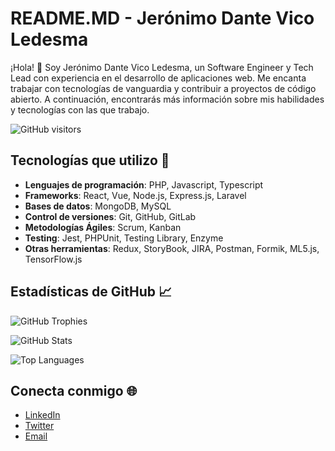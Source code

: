 # README.MD - Jerónimo Dante Vico Ledesma

¡Hola! 👋 Soy Jerónimo Dante Vico Ledesma, un Software Engineer y Tech Lead con experiencia en el desarrollo de aplicaciones web. Me encanta trabajar con tecnologías de vanguardia y contribuir a proyectos de código abierto. A continuación, encontrarás más información sobre mis habilidades y tecnologías con las que trabajo.

![GitHub visitors](https://visitor-badge.glitch.me/badge?page_id=KuramaBiju.KuramaBiju)

## Tecnologías que utilizo 🚀

- **Lenguajes de programación**: PHP, Javascript, Typescript
- **Frameworks**: React, Vue, Node.js, Express.js, Laravel
- **Bases de datos**: MongoDB, MySQL
- **Control de versiones**: Git, GitHub, GitLab
- **Metodologías Ágiles**: Scrum, Kanban
- **Testing**: Jest, PHPUnit, Testing Library, Enzyme
- **Otras herramientas**: Redux, StoryBook, JIRA, Postman, Formik, ML5.js, TensorFlow.js

## Estadísticas de GitHub 📈

![GitHub Trophies](https://github-profile-trophy.vercel.app/?username=KuramaBiju&theme=onedark)

![GitHub Stats](https://github-readme-stats.vercel.app/api?username=KuramaBiju&show_icons=true&theme=radical)

![Top Languages](https://github-readme-stats.vercel.app/api/top-langs/?username=KuramaBiju&theme=radical)

## Conecta conmigo 🌐

- [LinkedIn](https://www.linkedin.com/in/jerónimo-dante-vico-728379184/)
- [Twitter](https://twitter.com/@jeronimodev)
- [Email](mailto:jeronimoledesma0@gmail.com)
